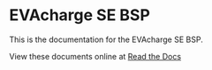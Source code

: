 # EVAcharge SE BSP

This is the documentation for the EVAcharge SE BSP.

View these documents online at
[Read the Docs](http://evacharge-se-bsp.readthedocs.org/en/latest/index.html)
